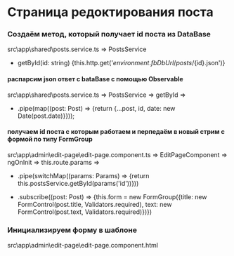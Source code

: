 # Страница редоктирования поста

### Создаём метод, который получает id поста из DataBase

src\app\shared\posts.service.ts => PostsService

- getById(id: string) {this.http.get('${environment.fbDbUrl}/posts/${id}.json')}

#### распарсим json ответ с bataBase c помощью Observable<Post>

src\app\shared\posts.service.ts => PostsService => getById =>

- .pipe(map((post: Post) => {return {...post, id, date: new Date(post.date)}}));

#### получаем id поста с которым работаем и перпедаём в новый стрим c формой по типу FormGroup

src\app\admin\edit-page\edit-page.component.ts => EditPageComponent => ngOnInit => this.route.params =>

- .pipe(switchMap((params: Params) => {return this.postsService.getById(params('id'))}))

- .subscribe((post: Post) => {this.form = new FormGroup({title: new FormControl(post.title, Validators.required), text: new FormControl(post.text, Validators.required)})})

### Инициализируем форму в шаблоне

src\app\admin\edit-page\edit-page.component.html
